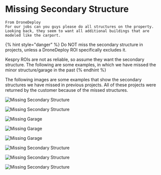 # Missing Secondary Structure

`From DroneDeploy`  \
`For our jobs can you guys please do all structures on the property. Looking back, they seem to want all additional buildings that are modeled like the carport.`

{% hint style="danger" %}
Do NOT miss the secondary structure in projects, unless a DroneDeploy ROI specifically excludes it.&#x20;

Kespry ROIs are not as reliable, so assume they want the secondary structure. The following are some examples, in which we have missed the minor structure/garage in the past
{% endhint %}

The following images are some examples that show the secondary structures we have missed in previous projects. All of these projects were returned by the customer because of the missed structures.

![Missing Secondary Structure](<../.gitbook/assets/image (12).png>)

![Missing Secondary Structure](../.gitbook/assets/screen-shot-2018-07-25-at-8.00.06-am.png)

![Missing Garage](../.gitbook/assets/screen-shot-2018-07-23-at-8.23.04-am.png)

![Missing Garage](../.gitbook/assets/screen-shot-2018-07-16-at-11.48.16-am.png)

![Missing Garage](../.gitbook/assets/screen-shot-2018-07-13-at-10.19.17-am.png)

![Missing Secondary Structure](../.gitbook/assets/image-1.png)

![Missing Secondary Structure](../.gitbook/assets/pastedimage.png)

![Missing Secondary Structure](../.gitbook/assets/2018-05-30\_16-15-00.jpg)
